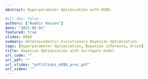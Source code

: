 ```yaml
---
abstract: Hyperparameter Optimisation with HEBO.

#all_day: false
authors: ["Nadhir Hassen"]
date: "2021-05-01"
featured: true
slides: HEBO
summary: Heteroscedastic Evolutionary Bayesian Optimisation.
tags: [Hyperparameter Optimisation, Bayesian inference, Orion]
title: Bayesian Optimisation with Surrogate model
url_code: ""
url_pdf: ""
url_slides: "pdf/Slides_HEBO_pres.pdf"
url_video: ""
---
```






